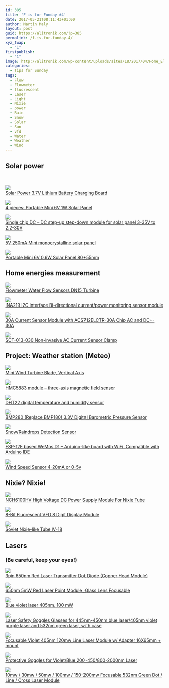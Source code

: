 ```yaml
---
id: 385
title: 'F is for Funday #4'
date: 2017-05-21T08:11:43+01:00
author: Martin Maly
layout: post
guid: https://alitronik.com/?p=385
permalink: /f-is-for-funday-4/
xyz_twap:
  - "1"
firstpublish:
  - "1"
image: http://alitronik.com/wp-content/uploads/sites/18/2017/04/Home_Electronics_Lab.jpg
categories:
  - Tips for Sunday
tags:
  - Flow
  - Flowmeter
  - fluorescent
  - Laser
  - Light
  - Nixie
  - power
  - Rain
  - Snow
  - Solar
  - Sun
  - vfd
  - Water
  - Weather
  - Wind
---
```

## Solar power

&nbsp;

<a href="http://s.click.aliexpress.com/e/AUFMFiA" target="_parent"><img src="//ae01.alicdn.com/kf/HTB1LV7NKVXXXXcYXpXXq6xXFXXX6/5V-font-b-Solar-b-font-Charger-Receiver-font-b-Module-b-font-font-b-Solar.jpg_220x220.jpg" /><span style="display: block;">Solar Power 3.7V Lithium Battery Charging Board</span></a>

<a href="http://s.click.aliexpress.com/e/zfyJYBe" target="_parent"><img src="//ae01.alicdn.com/kf/HTB1YQ7GNVXXXXabaXXXq6xXFXXXK/4-piece-Mini-6V-1W-font-b-Solar-b-font-Panel-Bank-font-b-Solar-b.jpg_220x220.jpg" /><span style="display: block;">4 pieces: Portable Mini 6V 1W Solar Panel</span></a>

<a href="http://s.click.aliexpress.com/e/eiubqvf" target="_parent"><img src="//ae01.alicdn.com/kf/HTB14ymgJFXXXXbxXXXXq6xXFXXXD/single-chip-font-b-DC-b-font--font-b-DC-b-font-step-up-step.jpg_220x220.jpg" /><span style="display: block;">Single chip DC &#8211; DC step-up step-down module for solar panel 3-35V to 2.2-30V</span></a>

<a href="http://s.click.aliexpress.com/e/zbAU7Ub" target="_parent"><img src="//ae01.alicdn.com/kf/HTB1Hpo_PFXXXXbzXpXXq6xXFXXXC/2pcs-x-5V-250mA-Mini-monocrystalline-polycrystalline-font-b-solar-b-font-Panel-small-font-b.jpg_220x220.jpg" /><span style="display: block;">5V 250mA Mini monocrystalline solar panel</span></a>

<a href="http://s.click.aliexpress.com/e/nEUfmUz" target="_parent"><img src="//ae01.alicdn.com/kf/HTB1eHCmNFXXXXa9XpXXq6xXFXXXO/Portable-Mini-6V-0-6W-font-b-Solar-b-font-Panel-font-b-Power-b-font.jpg_220x220.jpg" /><span style="display: block;">Portable Mini 6V 0.6W Solar Panel 80*55mm</span></a>

## Home energies measurement

<a href="http://s.click.aliexpress.com/e/IUbYR7q" target="_parent"><img src="//ae01.alicdn.com/kf/HTB1WKquLXXXXXcxXFXXq6xXFXXXk/Flowmeter-font-b-Water-b-font-Flow-Sensors-DN15-font-b-Turbine-b-font-Flowmeter-font.jpg_220x220.jpg" /><span style="display: block;">Flowmeter Water Flow Sensors DN15 Turbine</span></a>

<a href="http://s.click.aliexpress.com/e/aynIyBE" target="_parent"><img src="//ae01.alicdn.com/kf/HTB127GNNFXXXXaKXVXXq6xXFXXXH/Free-shipping-Zero-drift-CJMCU-219-INA219-I2C-interface-Bi-directional-current-font-b-power-b.jpg_220x220.jpg" /><span style="display: block;">INA219 I2C interface Bi-directional current/power monitoring sensor module</span></a>

<a href="http://s.click.aliexpress.com/e/ybUVNFQ" target="_parent"><img src="//ae01.alicdn.com/kf/HTB1eQYHOpXXXXX_aVXXq6xXFXXXW/1-piece-font-b-30A-b-font-font-b-Current-b-font-font-b-Sensor-b.jpg_220x220.jpg" /><span style="display: block;">30A Current Sensor Module with ACS712ELCTR-30A Chip AC and DC+- 30A </span></a>

<a href="http://s.click.aliexpress.com/e/yvVNjMJ" target="_parent"><img src="//ae01.alicdn.com/kf/HTB108v8NXXXXXc.XVXXq6xXFXXXz/SCT-013-030-Non-invasive-AC-font-b-Current-b-font-font-b-Sensor-b-font.jpg_220x220.jpg" /><span style="display: block;">SCT-013-030 Non-invasive AC Current Sensor Clamp</span></a>

## Project: Weather station (Meteo)

<a href="http://s.click.aliexpress.com/e/j6mYvj6" target="_parent"><img src="//ae01.alicdn.com/kf/HTB1Xi7XQVXXXXblXVXXq6xXFXXXv/1-Set-Mini-font-b-Wind-b-font-font-b-Turbine-b-font-Blade-Vertical-Axis.jpg_220x220.jpg" /><span style="display: block;">Mini Wind Turbine Blade, Vertical Axis</span></a>

<a href="http://s.click.aliexpress.com/e/byr3Zn2" target="_parent"><img src="//ae01.alicdn.com/kf/HTB1GndmOVXXXXXkXVXXq6xXFXXXE/GY-271-font-b-HMC5883-b-font-HMC5883L-font-b-module-b-font-electronic-compass-compass.jpg_220x220.jpg" /><span style="display: block;">HMC5883 module &#8211; three-axis magnetic field sensor</span></a>

<a href="http://s.click.aliexpress.com/e/3rJUbiQ" target="_parent"><img src="//ae01.alicdn.com/kf/HTB1K_.bQXXXXXa6aFXXq6xXFXXXF/A0035-1pcs-font-b-DHT22-b-font-digital-temperature-and-humidity-sensor-Temperature-and-humidity-module.jpg_220x220.jpg" /><span style="display: block;">DHT22 digital temperature and humidity sensor</span></a>

<a href="http://s.click.aliexpress.com/e/BEe6AIq" target="_parent"><img src="//ae01.alicdn.com/kf/HTB1xyt3RXXXXXaZXFXXq6xXFXXXD/TENSTAR-ROBOT-BMP280-Replace-font-b-BMP180-b-font-3-3V-Digital-Barometric-Pressure-Sensor-font.jpg_220x220.jpg" /><span style="display: block;">BMP280 (Replace BMP180) 3.3V Digital Barometric Pressure Sensor</span></a>

<a href="http://s.click.aliexpress.com/e/ZvFeeQn" target="_parent"><img src="//ae01.alicdn.com/kf/HTB1WCrhLVXXXXbzXpXXq6xXFXXXo/Snow-font-b-Raindrops-b-font-Detection-font-b-Sensor-b-font-Module-Rain-Weather-Module.jpg_220x220.jpg" /><span style="display: block;">Snow/Raindrops Detection Sensor</span></a>

<a href="http://s.click.aliexpress.com/e/vj6uVfE" target="_parent"><img src="//ae01.alicdn.com/kf/HTB1PpiJRXXXXXapXXXXq6xXFXXXG/TENSTAR-ROBOT-Smart-Electronics-ESP-12F-font-b-WeMos-b-font-font-b-D1-b-font.jpg_220x220.jpg" /><span style="display: block;">ESP-12E based WeMos D1 &#8211; Arduino-like board with WiFi, Compatible with Arduino IDE</span></a>

<a href="http://s.click.aliexpress.com/e/fYfiQRB" target="_parent"><img src="//ae01.alicdn.com/kf/HTB1fRf.QVXXXXXAaXXXq6xXFXXXV/NEW-sun-tracking-system-font-b-wind-b-font-font-b-speed-b-font-font-b.jpg_220x220.jpg" /><span style="display: block;">Wind Speed Sensor 4-20mA or 0-5v</span></a>

## Nixie? Nixie!

<a href="http://s.click.aliexpress.com/e/aYNzvjY" target="_parent"><img src="//ae01.alicdn.com/kf/HTB1cC0ERXXXXXanXXXXq6xXFXXXC/1PCS-font-b-NCH6100HV-b-font-High-Voltage-DC-Power-Supply-Module-For-Nixie-Tube-Glow.jpg_220x220.jpg" /><span style="display: block;">NCH6100HV High Voltage DC Power Supply Module For Nixie Tube</span></a>

<a href="http://s.click.aliexpress.com/e/V7IAM3Z" target="_parent"><img src="//ae01.alicdn.com/kf/HTB1VziCKFXXXXb8XXXXq6xXFXXXS/Elecrow-8-Bit-Fluorescent-font-b-VFD-b-font-dIGIT-font-b-Display-b-font-LCD.jpg_220x220.jpg" /><span style="display: block;">8-Bit Fluorescent VFD 8 Digit Display Module</span></a>

<a href="http://s.click.aliexpress.com/e/q7YVJ2b" target="_parent"><img src="//ae01.alicdn.com/kf/HTB1qhnkOFXXXXcLXXXXq6xXFXXXH/1PCS-LOT-HIFI-Tube-font-b-IV-18-b-font-.jpg_220x220.jpg" /><span style="display: block;">Soviet Nixie-like Tube IV-18</span></a>

## Lasers

### (Be careful, keep your eyes!)

<a href="http://s.click.aliexpress.com/e/uBEEqNn" target="_parent"><img src="//ae01.alicdn.com/kf/HTB1Y9W5LXXXXXcDaXXXq6xXFXXXG/Smart-Electronics-New-KY-008-3pin-650nm-Red-font-b-Laser-b-font-Transmitter-Dot-Diode.jpg_220x220.jpg" /><span style="display: block;">3pin 650nm Red Laser Transmitter Dot Diode (Copper Head Module)</span></a>

<a href="http://s.click.aliexpress.com/e/YNJeieu" target="_parent"><img src="//ae01.alicdn.com/kf/HTB18A7LQpXXXXbRXXXXq6xXFXXXF/Hot-Sale-650nm-5mW-Red-Point-font-b-Laser-b-font-font-b-Module-b-font.jpg_220x220.jpg" /><span style="display: block;">650nm 5mW Red Laser Point Module, Glass Lens Focusable</span></a>

<a href="http://s.click.aliexpress.com/e/iUZ7Eub" target="_parent"><img src="//ae01.alicdn.com/kf/HTB1_FL5JVXXXXXVXFXXq6xXFXXX0/-font-b-blue-b-font-violet-font-b-laser-b-font-405nm-100-mw-font.jpg_220x220.jpg" /><span style="display: block;">Blue violet laser 405nm, 100 mW</span></a>

<a href="http://s.click.aliexpress.com/e/VbMZ3JQ" target="_parent"><img src="//ae01.alicdn.com/kf/HTB1W7sTKpXXXXbvXFXXq6xXFXXXK/-font-b-Laser-b-font-font-b-Safety-b-font-Goggles-Glasses-for-445nm-450nm.jpg_220x220.jpg" /><span style="display: block;">Laser Safety Goggles Glasses for 445nm-450nm blue laser/405nm violet purple laser and 532nm green laser, with case</span></a>

<a href="http://s.click.aliexpress.com/e/NVjQn6I" target="_parent"><img src="//ae01.alicdn.com/kf/HTB10s9tNVXXXXbzXXXXq6xXFXXXs/Focusable-font-b-Violet-b-font-405nm-20mw-font-b-120mw-b-font-font-b-Laser.jpg_220x220.jpg" /><span style="display: block;">Focusable Violet 405nm 120mw Line Laser Module w/ Adapter 16X65mm + mount</span></a>

<a href="http://s.click.aliexpress.com/e/UFqjyBU" target="_parent"><img src="//ae01.alicdn.com/kf/HTB15PdhKXXXXXa.XFXXq6xXFXXXF/High-quality-Protective-Goggles-for-Violet-Blue-200-450-800-2000nm-font-b-Laser-b-font.jpg_220x220.jpg" /><span style="display: block;">Protective Goggles for Violet/Blue 200-450/800-2000nm Laser</span></a>

<a href="http://s.click.aliexpress.com/e/AA6yVN3" target="_parent"><img src="//ae01.alicdn.com/kf/HTB1kwuIPVXXXXXxXVXXq6xXFXXXK/12-70mm-Focusable-10mW-30mW-50mW-font-b-100mW-b-font-150-200mW-532nm-font-b.jpg_220x220.jpg" /><span style="display: block;">10mw / 30mw / 50mw / 100mw / 150-200mw Focusable 532nm Green Dot / Line / Cross Laser Module</span></a>